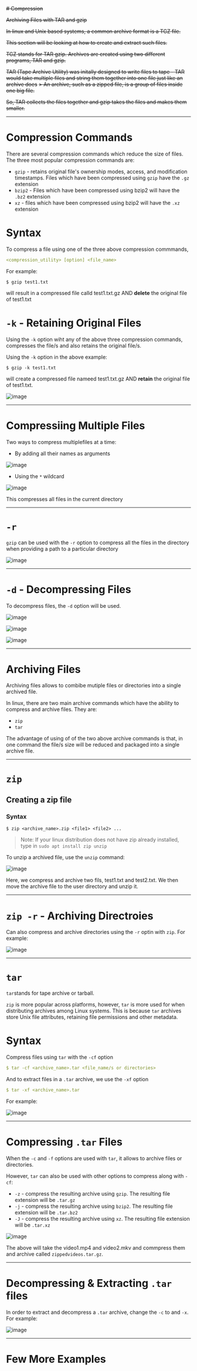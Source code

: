 

~~# Compression~~

~~Archiving Files with TAR and gzip~~

~~In linux and Unix based systems, a common archive format is a TGZ file.~~

~~This section will be looking at how to create and extract such files.~~

~~TGZ stands for TAR gzip. Archives are created using two different programs, TAR and gzip.~~

~~TAR (Tape Archive Utility) was initally designed to write files to tape - TAR would take multiple files and string them together into one file just like an archive does~~
~~> An archive, such as a zipped file, is a group of files inside one big file.~~

~~So, TAR collects the files together and gzip takes the files and makes them smaller.~~








---

# Compression Commands 


There are several compression commands which reduce the size of files. The three most popular compression commands are: 


* `gzip` - retains original file's ownership modes, access, and modification timestamps. Files which have been compressed using `gzip` have the `.gz` extension
* `bzip2` - Files which have been compressed using bzip2 will have the `.bz2` extension 
* `xz` - files which have been compressed using bzip2 will have the `.xz` extension 

# Syntax 

To compress a file using one of the three above compression commmands, 

```yaml
<compression_utility> [option] <file_name> 
```
For example:

```console
$ gzip test1.txt
```

will result in a compressed file calld test1.txt.gz AND **delete** the original file of test1.txt

# `-k` - Retaining Original Files

Using the `-k` option wiht any of the above three compression commands, compresses the file/s and also retains the original file/s.

Using the `-k` option in the above example:

```console
$ gzip -k test1.txt
```
will create a compressed file nameed test1.txt.gz AND **retain** the original file of test1.txt.

![image](https://user-images.githubusercontent.com/107522496/200800918-a8b837c6-d3bd-461e-b20b-c6b3c321204b.png)

--- 

# Compressiing Multiple Files

Two ways to compress multiplefiles at a time:

* By adding all their names as arguments 

![image](https://user-images.githubusercontent.com/107522496/200803568-32d443b2-4f1a-4613-9cab-4be54f20d651.png)

* Using the `*` wildcard  

![image](https://user-images.githubusercontent.com/107522496/200806150-92631c02-5aa8-4902-8b9a-c59bea03a6fb.png)

This compresses all files in the current directory

---

# `-r`

`gzip` can be used with the `-r` option to compress all the files in the directory when providing a path to a particular directory

![image](https://user-images.githubusercontent.com/107522496/200808890-e8ecb6b6-dd9a-4c24-9c8f-fe4b376bd05d.png)

---

# `-d` - Decompressing Files

To decompress files, the `-d` option will be used.

![image](https://user-images.githubusercontent.com/107522496/200809577-b0649466-3634-4ef5-9273-7d024ca1ea38.png)

![image](https://user-images.githubusercontent.com/107522496/200809849-ade4d4e8-7604-4cc4-bc13-9408f9f8428c.png)

![image](https://user-images.githubusercontent.com/107522496/200810124-436952a7-9262-477c-accd-ac88812e2a6d.png)

---

# Archiving Files 

Archiving files allows to combibe mutiple files or directories into a single archived file. 

In linux, there are two main archive commands which have the ability to compress and archive files. They are:

* `zip`
* `tar`

The advantage of using of of the two above archive commands is that, in one command the file/s size will be reduced and packaged into a single archive file.  

---
# `zip`

## Creating a zip file

### Syntax 

```console
$ zip <archive_name>.zip <file1> <file2> ... 
```

> Note: If your linux distribution does not have zip already installed, type in `sudo apt install zip unzip` 

To unzip a archived file, use the `unzip` command:

![image](https://user-images.githubusercontent.com/107522496/200820060-620adcc3-a9a8-4e7d-98c5-3a4dc94d6ff4.png)

Here, we compress and archive two fils, test1.txt and test2.txt. We then move the archive file to the user directory and unzip it. 

---

# `zip -r` - Archiving Directroies 

Can also compress and archive directories using the `-r` optin with `zip`. For example:

![image](https://user-images.githubusercontent.com/107522496/200821406-23c3d84f-63b8-407f-a8c9-6d2d7718cc90.png)

---

# `tar`

`tar`stands for tape archive or tarball.

`zip` is more popular across platforms, however, `tar` is more used for when distributing archives among Linux systems. This is because `tar` archives store Unix file attributes, retaining file permissions and other metadata. 

# Syntax 

Compress files using `tar` with the `-cf` option

```yaml
$ tar -cf <archive_name>.tar <file_name/s or directories>
```

And to extract files in a `.tar` archive, we use the `-xf` option

```yaml
$ tar -xf <archive_name>.tar
```
For example:

![image](https://user-images.githubusercontent.com/107522496/200827986-7cdb1d3b-8d0e-41b4-9f59-67fd61278077.png)

--- 

# Compressing `.tar` Files

When the `-c` and `-f` options are used with `tar`, it allows to archive files or directories.

However, `tar` can also be used with other options to compress along with `-cf`:

* `-z` - compress the resulting archive using `gzip`. The resulting file extension will be `.tar.gz`
* `-j` - compress the resulting archive using `bzip2`. The resulting file extension will be `.tar.bz2`
* `-J` - compress the resulting archive using `xz`. The resulting file extension will be `.tar.xz`

![image](https://user-images.githubusercontent.com/107522496/200856481-a159671c-8de9-4d74-9912-ed8308ed5904.png)

The above will take the video1.mp4 and video2.mkv and commpress them and archive called `zippedvideos.tar.gz`.

---

# Decompressing & Extracting `.tar` files

In order to extract and decompress a `.tar` archive, change the `-c` to and `-x`. For example:


![image](https://user-images.githubusercontent.com/107522496/200859761-8154f603-cfd9-457f-91c9-4346b9e50073.png)

--- 

# Few More Examples 







